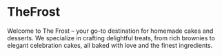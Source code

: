 # TheFrost
Welcome to The Frost – your go-to destination for homemade cakes and desserts. We specialize in crafting delightful treats, from rich brownies to elegant celebration cakes, all baked with love and the finest ingredients.
